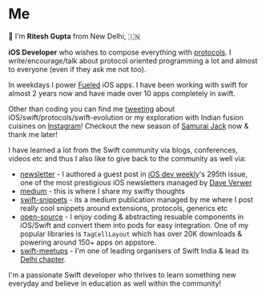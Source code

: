 # Me

👋 I'm **Ritesh Gupta** from New Delhi, 🇮🇳

**iOS Developer** who wishes to compose everything with [protocols](https://speakerdeck.com/riteshhh/thinking-in-swift). I write/encourage/talk about protocol oriented programming a lot and almost to everyone (even if they ask me not too). 

In weekdays I power [Fueled](https://fueled.com) iOS apps. I have been working with swift for almost 2 years now and have made over 10 apps completely in swift. 

Other than coding you can find me [tweeting](https://twitter.com/_riteshhh) about iOS/swift/protocols/swift-evolution or my exploration with Indian fusion cuisines on [Instagram](https://www.instagram.com/riteshguptaa/)! Checkout the new season of [Samurai Jack](http://www.adultswim.com/videos/samurai-jack/) now & thank me later!

I have learned a lot from the Swift community via blogs, conferences, videos etc  and thus I also like to give back to the community as well via:

- [newsletter](https://iosdevweekly.com/issues/295#start) - I authored a guest post in [iOS dev weekly](https://iosdevweekly.com)'s 295th issue, one of the most prestigious iOS newsletters managed by [Dave Verwer](https://twitter.com/daveverwer)
- [medium](https://medium.com/@_riteshhh) - this is where I share my swifty thoughts
- [swift-snippets](https://medium.com/swift-snippets) - its a medium publication managed by me where I post really cool snippets around extensions, protocols, generics etc
- [open-source](https://github.com/riteshhgupta?tab=repositories) - I enjoy coding & abstracting resuable components in iOS/Swift and convert them into pods for easy integration. One of my popular libraries is `TagCellLayout` which has over 20K downloads & powering around 150+ apps on appstore.
- [swift-meetups](https://swiftindia.github.io/swiftindia/) - I'm one of leading organisers of Swift India & lead its [Delhi chapter](https://www.meetup.com/Swift-Delhi/).

I'm a passionate Swift developer who thrives to learn something new everyday and believe in education as well within the community!
